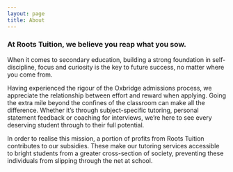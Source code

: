 ```yaml
---
layout: page
title: About
---
```


### At Roots Tuition, we believe you reap what you sow.

When it comes to secondary education, building a strong foundation in self-discipline, focus and curiosity is the key to future success, no matter where you come from.

Having experienced the rigour of the Oxbridge admissions process, we appreciate the relationship between effort and reward when applying. Going the extra mile beyond the confines of the classroom can make all the difference. Whether it’s through subject-specific tutoring, personal statement feedback or coaching for interviews, we’re here to see every deserving student through to their full potential.

In order to realise this mission, a portion of profits from Roots Tuition contributes to our subsidies. These make our tutoring services accessible to bright students from a greater cross-section of society, preventing these individuals from slipping through the net at school.
